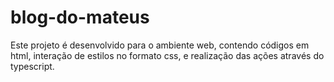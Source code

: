 # blog-do-mateus
Este projeto é desenvolvido para o ambiente web, contendo códigos em html, interação de estilos no formato css, e realização das ações através do typescript.
